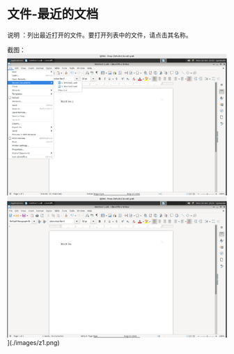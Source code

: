 # 文件-最近的文档

说明 ：列出最近打开的文件。要打开列表中的文件，请点击其名称。

截图：![image](./images/z3.png)![image](./images/z2.png)](./images/z1.png)
